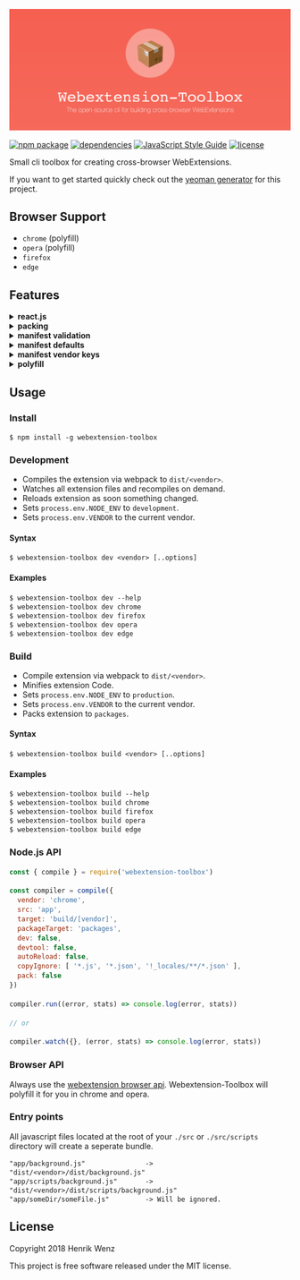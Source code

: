 [![webextension-toolbox](./assets/logo-repo.png)](https://www.npmjs.com/package/webextension-toolbox)

[![npm package](https://badge.fury.io/js/webextension-toolbox.svg)](https://www.npmjs.com/package/webextension-toolbox)
[![dependencies](https://img.shields.io/bithound/dependencies/github/rexxars/sse-channel.svg)](https://github.com/HaNdTriX/webextension-toolbox)
[![JavaScript Style Guide](https://img.shields.io/badge/code_style-standard-brightgreen.svg)](https://standardjs.com)
[![license](https://img.shields.io/npm/l/webextension-toolbox.svg)](https://github.com/HaNdTriX/webextension-toolbox/blob/master/LICENSE)

Small cli toolbox for creating cross-browser WebExtensions.

If you want to get started quickly check out the [yeoman generator](https://github.com/HaNdTriX/generator-web-extension) for this project.

## Browser Support

* `chrome` (polyfill)
* `opera` (polyfill)
* `firefox`
* `edge`

## Features

<details>
  <summary><b>react.js</b></summary>
  <p>
    Works with react.js out of the box!
  </p>
</details>

<details>
  <summary><b>packing</b></summary>
  <p>
    The <code>build</code> task creates bundles for:
    <ul>
        <li>Firefox (<code>.xpi</code>)</li>
        <li>Chrome (<code>.zip</code>)</li>
        <li>Opera (<code>.crx</code>)</li>
        <li>Edge (<code>.zip</code>)</li>
    </ul>
  </p>
</details>

<details>
  <summary><b>manifest validation</b></summary>
  <p>
    Validates your <code>manifest.json</code> while compiling.
  </p>
</details>

<details>
  <summary><b>manifest defaults</b></summary>
  <p>
    Uses default fields (<code>name</code>, <code>version</code>, <code>description</code>) from your <code>package.json</code>
  </p>
</details>

<details>
  <summary><b>manifest vendor keys</b></summary>
  <p>Allows you to define vendor specific manifest keys.</p>
  <b>Example:</b> <code>manifest.json</code> 
<pre>
...
"name": "my-extension"
"__chrome__key": "yourchromekey"
...
</pre>

  <p>If the vendor is <code>chrome</code> it compiles to:</p>

<pre>
...
"name": "my-extension"
"key": "yourchromekey"
...
</pre>

  <p>else it compiles to:</p>

<pre>
...
"name": "my-extension"
...
</pre>
  
</details>

<details>
  <summary><b>polyfill</b></summary>
  <p>
    The <a href="https://developer.mozilla.org/de/Add-ons/WebExtensions">webextension standard</a> is currently only supported by firefox and edge. This toolbox adds the necessary polyfills for chrome and opera. 
  </p>
  <p>
    This way many webextension apis will work in chrome and opera out of the box. 
  </p>
  <p>
    In addition to that, this toolbox comes with <a href="https://github.com/babel/babel/tree/master/packages/babel-preset-env">babel-preset-env</a>.
  </p>
</details>

## Usage

### Install

    $ npm install -g webextension-toolbox

### Development

* Compiles the extension via webpack to `dist/<vendor>`.
* Watches all extension files and recompiles on demand.
* Reloads extension as soon something changed.
* Sets `process.env.NODE_ENV` to `development`.
* Sets `process.env.VENDOR` to the current vendor.

#### Syntax

    $ webextension-toolbox dev <vendor> [..options]

#### Examples

    $ webextension-toolbox dev --help
    $ webextension-toolbox dev chrome
    $ webextension-toolbox dev firefox
    $ webextension-toolbox dev opera
    $ webextension-toolbox dev edge

### Build

* Compile extension via webpack to `dist/<vendor>`.
* Minifies extension Code.
* Sets `process.env.NODE_ENV` to `production`.
* Sets `process.env.VENDOR` to the current vendor.
* Packs extension to `packages`.

#### Syntax

    $ webextension-toolbox build <vendor> [..options]


#### Examples

    $ webextension-toolbox build --help
    $ webextension-toolbox build chrome
    $ webextension-toolbox build firefox
    $ webextension-toolbox build opera
    $ webextension-toolbox build edge

### Node.js API

```js
const { compile } = require('webextension-toolbox')

const compiler = compile({
  vendor: 'chrome',
  src: 'app',
  target: 'build/[vendor]',
  packageTarget: 'packages',
  dev: false,
  devtool: false,
  autoReload: false,
  copyIgnore: [ '*.js', '*.json', '!_locales/**/*.json' ],
  pack: false
})

compiler.run((error, stats) => console.log(error, stats))

// or

compiler.watch({}, (error, stats) => console.log(error, stats))
```

### Browser API

Always use the [webextension browser api](https://developer.mozilla.org/de/Add-ons/WebExtensions). Webextension-Toolbox will polyfill it for you in chrome and opera.

### Entry points

All javascript files located at the root of your `./src` or `./src/scripts` directory will create a seperate bundle.

    "app/background.js"               -> "dist/<vendor>/dist/background.js"
    "app/scripts/background.js"       -> "dist/<vendor>/dist/scripts/background.js"
    "app/someDir/someFile.js"         -> Will be ignored.

## License

Copyright 2018 Henrik Wenz

This project is free software released under the MIT license.
